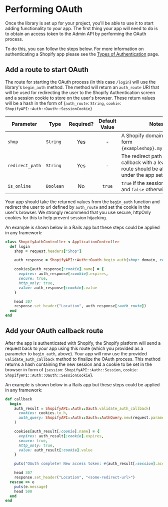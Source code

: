 # Performing OAuth

Once the library is set up for your project, you'll be able to use it to start adding functionality to your app. The first thing your app will need to do is to obtain an access token to the Admin API by performing the OAuth process.

To do this, you can follow the steps below.
For more information on authenticating a Shopify app please see the [Types of Authentication](https://shopify.dev/docs/apps/auth#types-of-authentication) page.

## Add a route to start OAuth

The route for starting the OAuth process (in this case `/login`) will use the library's `begin_auth` method. The method will return an `auth_route` URI that will be used for redirecting the user to the Shopify Authentication screen and a session cookie to store on the user's browser. These return values will be a hash in the form of {`auth_route`: `String`, `cookie`: `ShopifyAPI::Auth::Oauth::SessionCookie`}

| Parameter      | Type                   | Required? | Default Value | Notes                                                                                                       |
| -------------- | ---------------------- | :-------: | :-----------: | ----------------------------------------------------------------------------------------------------------- |
| `shop`          | `String`               |    Yes    |       -       | A Shopify domain name in the form `{exampleshop}.myshopify.com`.                                            |
| `redirect_path` | `String`               |    Yes    |       -       | The redirect path used for callback with a leading `/`. The route should be allowed under the app settings. |
| `is_online`     | `Boolean`              |    No     |    `true`     | `true` if the session is online and `false` otherwise.                                                      |

Your app should take the returned values from the `begin_auth` function and redirect the user to url defined by `auth_route` and set the cookie in the user's browser. We strongly recommend that you use secure, httpOnly cookies for this to help prevent session hijacking.

An example is shown below in a Rails app but these steps could be applied in any framework:

```ruby
class ShopifyAuthController < ApplicationController
  def login
    shop = request.headers["Shop"]

    auth_response = ShopifyAPI::Auth::Oauth.begin_auth(shop: domain, redirect_path: "/auth/callback")

    cookies[auth_response[:cookie].name] = {
      expires: auth_response[:cookie].expires,
      secure: true,
      http_only: true,
      value: auth_response[:cookie].value
    }

    head 307
    response.set_header("Location", auth_response[:auth_route])
  end
end
```

## Add your OAuth callback route

After the app is authenticated with Shopify, the Shopify platform will send a request back to your app using this route (which you provided as a parameter to `begin_auth`, above). Your app will now use the provided `validate_auth_callback` method to finalize the OAuth process. This method returns a hash containing the new session and a cookie to be set in the browser in form of {`session`: `ShopifyAPI::Auth::Session`, `cookie`: `ShopifyAPI::Auth::Oauth::SessionCookie`}.

An example is shown below in a Rails app but these steps could be applied in any framework:

```ruby
def callback
  begin
    auth_result = ShopifyAPI::Auth::Oauth.validate_auth_callback(
      cookies: cookies.to_h,
      auth_query: ShopifyAPI::Auth::Oauth::AuthQuery.new(request.parameters.symbolize_keys.except(:controller, :action))
    )

    cookies[auth_result[:cookie].name] = {
      expires: auth_result[:cookie].expires,
      secure: true,
      http_only: true,
      value: auth_result[:cookie].value
    }

    puts("OAuth complete! New access token: #{auth_result[:session].access_token}")

    head 307
    response.set_header("Location", "<some-redirect-url>")
  rescue => e
    puts(e.message)
    head 500
  end
end
```
